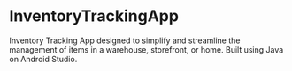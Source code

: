 # InventoryTrackingApp
Inventory Tracking App designed to simplify and streamline the management of items in a warehouse, storefront, or home. Built using Java on Android Studio.

